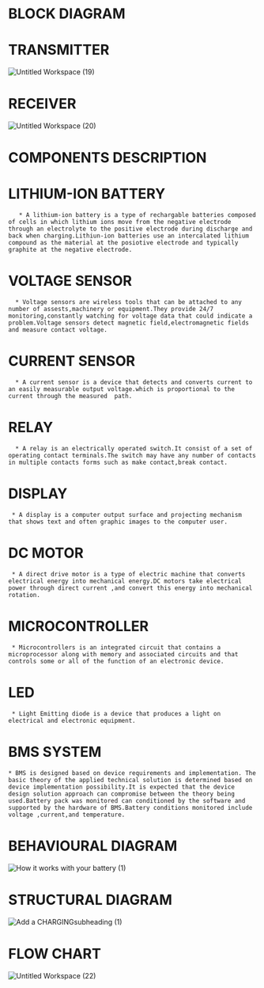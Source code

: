  # BLOCK DIAGRAM 
   # TRANSMITTER
   ![Untitled Workspace (19)](https://user-images.githubusercontent.com/98879001/155832247-b3197a07-b2dc-4b65-aab1-c9215a52508e.png)

   # RECEIVER
   ![Untitled Workspace (20)](https://user-images.githubusercontent.com/98879001/155832256-d4e8c327-cdc2-419c-b348-70bb2bb48897.png)
 # COMPONENTS DESCRIPTION
   # LITHIUM-ION BATTERY
       * A lithium-ion battery is a type of rechargable batteries composed of cells in which lithium ions move from the negative electrode through an electrolyte to the positive electrode during discharge and back when charging.Lithiun-ion batteries use an intercalated lithium compound as the material at the posiotive electrode and typically graphite at the negative electrode.
   # VOLTAGE SENSOR
      * Voltage sensors are wireless tools that can be attached to any number of assests,machinery or equipment.They provide 24/7 monitoring,constantly watching for voltage data that could indicate a problem.Voltage sensors detect magnetic field,electromagnetic fields and measure contact voltage.
   # CURRENT SENSOR
      * A current sensor is a device that detects and converts current to an easily measurable output voltage.which is proportional to the current through the measured  path.
   # RELAY
      * A relay is an electrically operated switch.It consist of a set of operating contact terminals.The switch may have any number of contacts in multiple contacts forms such as make contact,break contact.
   # DISPLAY
     * A display is a computer output surface and projecting mechanism that shows text and often graphic images to the computer user.
   #  DC MOTOR
     * A direct drive motor is a type of electric machine that converts electrical energy into mechanical energy.DC motors take electrical power through direct current ,and convert this energy into mechanical rotation.
   # MICROCONTROLLER
     * Microcontrollers is an integrated circuit that contains a microprocessor along with memory and associated circuits and that controls some or all of the function of an electronic device.
   # LED 
     * Light Emitting diode is a device that produces a light on electrical and electronic equipment.
   # BMS SYSTEM
    * BMS is designed based on device requirements and implementation. The basic theory of the applied technical solution is determined based on device implementation possibility.It is expected that the device design solution approach can compromise between the theory being used.Battery pack was monitored can conditioned by the software and supported by the hardware of BMS.Battery conditions monitored include voltage ,current,and temperature.
# BEHAVIOURAL DIAGRAM 
   ![How it works with your battery (1)](https://user-images.githubusercontent.com/98879001/157048135-d5b4053f-8ad3-44a1-a070-196548a3ebdd.png)


# STRUCTURAL DIAGRAM
  ![Add a CHARGINGsubheading (1)](https://user-images.githubusercontent.com/98879001/157036180-c39201ba-d942-4bde-a34e-e51bed6f1637.png)

  
# FLOW CHART
![Untitled Workspace (22)](https://user-images.githubusercontent.com/98879001/155837491-9fcf5ddf-0668-4c18-bfbb-7d34df9c88ac.png)


 
        
      
